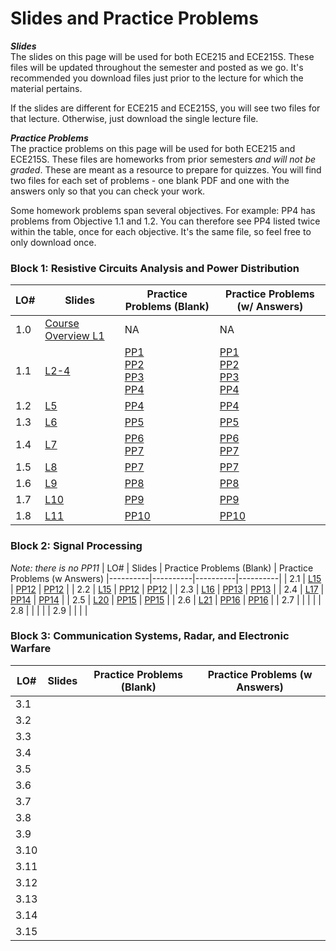 # Slides and Practice Problems  

**_Slides_**   
The slides on this page will be used for both ECE215 and ECE215S. These files will be updated throughout the semester and posted as we go. It's recommended you download files just prior to the lecture for which the material pertains.  

If the slides are different for ECE215 and ECE215S, you will see two files for that lecture. Otherwise, just download the single lecture file.  

**_Practice Problems_**  
The practice problems on this page will be used for both ECE215 and ECE215S. These files are homeworks from prior semesters _and will not be graded_. These are meant as a resource to prepare for quizzes. You will find two files for each set of problems - one blank PDF and one with the answers only so that you can check your work. 

Some homework problems span several objectives. For example: PP4 has problems from Objective 1.1 and 1.2. You can therefore see PP4 listed twice within the table, once for each objective. It's the same file, so feel free to only download once.


 ### Block 1: Resistive Circuits Analysis and Power Distribution  
| LO# | Slides | Practice Problems (Blank) | Practice Problems (w/ Answers)
|----------|----------|----------|----------|
| 1.0  | [Course Overview L1](_static/ECE215_L01.pdf)  | NA | NA |
| 1.1  | [L2-4](_static/B1_Obj01_DCcircuits_Slides.pdf)  | [PP1](_static/PPs/ECE215_PP01.pdf) <br> [PP2](_static/PPs/ECE215_PP02.pdf) <br> [PP3](_static/PPs/ECE215_PP03.pdf) <br> [PP4](_static/PPs/ECE215_PP04.pdf) | [PP1](_static/PPs/ECE215_PP01_answers.pdf) <br> [PP2](_static/PPs/ECE215_PP02_answers.pdf) <br> [PP3](_static/PPs/ECE215_PP03_answers.pdf) <br> [PP4](_static/PPs/ECE215_PP04_answers.pdf)   |
| 1.2  | [L5](_static/B1_Obj02_CircuitProtection_Slides.pdf) | [PP4](_static/PPs/ECE215_PP04.pdf) | [PP4](_static/PPs/ECE215_PP04_answers.pdf)   |
| 1.3  | [L6](_static/B1_Obj03_ACcircuits_Slides.pdf) | [PP5](_static/PPs/ECE215_PP05.pdf) | [PP5](_static/PPs/ECE215_PP05_answers.pdf)  |
| 1.4  | [L7](_static/B1_Obj04_SQpowers_Slides.pdf) | [PP6](_static/PPs/ECE215_PP06.pdf) <br> [PP7](_static/PPs/ECE215_PP07.pdf) | [PP6](_static/PPs/ECE215_PP06_answers.pdf) <br> [PP7](_static/PPs/ECE215_PP07_answers.pdf)  |
| 1.5  | [L8](_static/B1_Obj05_PowerEfficiency_Slides.pdf) | [PP7](_static/PPs/ECE215_PP07.pdf) |[PP7](_static/PPs/ECE215_PP07_answers.pdf) | 
| 1.6  | [L9](_static/B1_Obj06_XFMRS_Slides.pdf)  | [PP8](_static/PPs/ECE215_PP08.pdf) |[PP8](_static/PPs/ECE215_PP08_answers.pdf) |
| 1.7  | [L10](_static/B1_Obj07_Converters_Slides.pdf)  | [PP9](_static/PPs/ECE215_PP09.pdf) |[PP9](_static/PPs/ECE215_PP09_answers.pdf) |
| 1.8  | [L11](_static/B1_Obj08_DecisionMatrices_Slides.pdf) | [PP10](_static/PPs/ECE215_PP10.pdf) | [PP10](_static/PPs/ECE215_PP10_answers.pdf) |

### Block 2: Signal Processing
_Note: there is no PP11_
| LO# | Slides | Practice Problems (Blank) | Practice Problems (w Answers)
|----------|----------|----------|----------|
| 2.1  | [L15](_static/B2_Obj01_FT_slides.pdf) | [PP12](_static/PPs/ECE215_PP12.pdf) | [PP12](_static/PPs/ECE215_PP12_answers.pdf) |
| 2.2  | [L15](_static/B2_Obj02_IdealFilters_slides.pdf) | [PP12](_static/PPs/ECE215_PP12.pdf) | [PP12](_static/PPs/ECE215_PP12_answers.pdf) |
| 2.3  | [L16](_static/B2_Obj03_ComplexMath_slides.pdf) | [PP13](_static/PPs/ECE215_PP13.pdf) | [PP13](_static/PPs/ECE215_PP13_answers.pdf) |
| 2.4  | [L17](_static/B2_Obj04_AnalogFilters_slides.pdf) | [PP14](_static/PPs/ECE215_PP14.pdf) | [PP14](_static/PPs/ECE215_PP14_answers.pdf) |
| 2.5  | [L20](_static/B2_Obj05_ADCI_slides.pdf) | [PP15](_static/PPs/ECE215_PP15.pdf) | [PP15](_static/PPs/ECE215_PP15_answers.pdf) |
| 2.6  | [L21](_static/B2_Obj06_SignalConditioning_slides.pdf) | [PP16](_static/PPs/ECE215_PP16.pdf) | [PP16](_static/PPs/ECE215_PP16_answers.pdf) |
| 2.7  |  |  |  |
| 2.8  |  |  |  |
| 2.9  |  |  |  |

### Block 3: Communication Systems, Radar, and Electronic Warfare
| LO# | Slides | Practice Problems (Blank) | Practice Problems (w Answers)
|----------|----------|----------|----------|
| 3.1  |  |  |  |
| 3.2  |  |  |  |
| 3.3  |  |  |  |
| 3.4  |  |  |  |
| 3.5  |  |  |  |
| 3.6  |  |  |  |
| 3.7  |  |  |  |
| 3.8  |  |  |  |
| 3.9  |  |  |  |
| 3.10  |  |  |  |
| 3.11  |  |  |  |
| 3.12  |  |  |  |
| 3.13  |  |  |  |
| 3.14  |  |  |  |
| 3.15  |  |  |  |